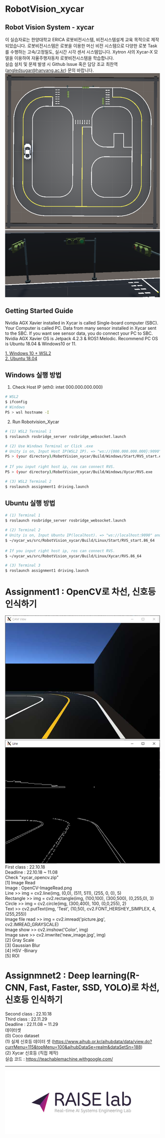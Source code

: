 # RobotVision_xycar 
## Robot Vision System - xycar
이 실습자료는 한양대학교 ERICA 로봇비전시스템, 비전시스템설계 교육 목적으로 제작 되었습니다. 로봇비전시스템은 로봇을 이용한 머신 비전 시스템으로 다양한 로봇 Task를 수행하는 고속/고정밀도, 실시간 시각 센서 시스템입니다.  Xytron 사의 Xycar-X 모델을 이용하여 자율주행자동차 로봇비전시스템을 학습합니다.  
실습 설치 및 문제 발생 시 Github Issue 혹은 담당 조교 최찬역(angledsugar@hanyang.ac.kr) 문의 바랍니다.  
![1](./GettingStartedGuide/5.png)
![2](./GettingStartedGuide/4.png)
## Getting Started Guide
Nvidia AGX Xavier installed in Xycar is called Single-board computer (SBC). Your Computer is called PC. Data from many sensor installed in Xycar sent to the SBC. If you want see sensor data, you do connect your PC to SBC.  Nvidia AGX Xavier OS is Jetpack 4.2.3 & ROS1 Melodic. 
Recommend PC OS is Ubuntu 18.04 & Windows10 or 11.

[1. Windows 10 + WSL2](https://github.com/Angledsugar/RobotVision_xycar/blob/a95447f111f7eddc6815551fd05d98336b0695bf/GettingStartedGuide/windows/windows.md)  
[2. Ubuntu 18.04](https://github.com/Angledsugar/RobotVision_xycar/blob/a95447f111f7eddc6815551fd05d98336b0695bf/GettingStartedGuide/windows/ubuntu.md)   

## Windows 실행 방법
 
1. Check Host IP (eth0: intet 000.000.000.000)
```bash
# WSL2
$ ifconfig  
# Windows
PS > wsl hostname -I
```
2. Run Robotvision_Xycar     
```bash
# (1) WSL2 Terminal 1 
$ roslaunch rosbridge_server rosbridge_websocket.launch
```  
```bash  
# (2) Use Windows Terminal or Click .exe
# Unity is on, Input Host IP(WSL2 IP). => "ws://{000.000.000.000}:9090" and Press "Enter".
PS > (your directory)/RobotVision_xycar/Build/Windows/Start/RVS_start.exe

# If you input right host ip, ros can connect RVS. 
PS > (your directory)/RobotVision_xycar/Build/Windows/Xycar/RVS.exe

```
```bash
# (3) WSL2 Terminal 2 
$ roslaunch assignment1 driving.launch   
```

## Ubuntu 실행 방법  
```bash
# (1) Terminal 1 
$ roslaunch rosbridge_server rosbridge_websocket.launch
```  
```bash  
# (2) Terminal 2
# Unity is on, Input Ubuntu IP(localhost). => "ws://localhost:9090" and Press "Enter".
$ ~/xycar_ws/src/RobotVision_xycar/Build/Linux/Start/RVS_start.86_64

# If you input right host ip, ros can connect RVS. 
$ ~/xycar_ws/src/RobotVision_xycar/Build/Linux/Xycar/RVS.86_64

```
```bash
# (3) Terminal 3
$ roslaunch assignment1 driving.launch   
```

# Assignment1 : OpenCV로 차선, 신호등 인식하기
![3](./GettingStartedGuide/1.png)
![4](./GettingStartedGuide/2.png)
First class : 22.10.18  
Deadline : 22.10.18 ~ 11.08  
Check "xycar_opencv.zip"  
[1] Image Read  
Image : OpenCV-ImageRead.png  
Line >> img = cv2.line(img, (0,0), (511, 511), (255, 0, 0), 5)  
Rectangle >> img = cv2.rectangle(img, (100,100), (300,500), (0,255,0), 3)  
Circle >> img  = cv2.circle(img, (300,400), 100, (0,0,255), 2)  
Text >> cv2.putText(img, 'Test', (10,50), cv2.FONT_HERSHEY_SIMPLEX, 4, (255,255))  
Image file read >> img = cv2.imread('picture.jpg', cv2.IMREAD_GRAYSCALE)   
Image show >> cv2.imshow('Color', img)   
Image save >> cv2.imwrite('new_image.jpg', img)   
[2] Gray Scale  
[3] Gaussian Blur  
[4] HSV -Binary  
[5] ROI  

# Assignmnet2 : Deep learning(R-CNN, Fast, Faster, SSD, YOLO)로 차선, 신호등 인식하기  
Second class : 22.10.18  
Third class : 22.11.29  
Deadline : 22.11.08 ~ 11.29  
데이터셋  
(0) Coco dataset  
(1) 실제 신호등 데이터 셋 (https://www.aihub.or.kr/aihubdata/data/view.do?currMenu=115&topMenu=100&aihubDataSe=realm&dataSetSn=188)  
(2) Xycar 신호등 (직접 제작)  
실습 코드 : https://teachablemachine.withgoogle.com/   

---
<img src="./GettingStartedGuide/RAISElab_LOGO1.jpg">